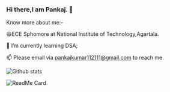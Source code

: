 ### Hi there,I am Pankaj. 👋

<!--
**pankaz20/pankaz20** is a ✨ _special_ ✨ repository because its `README.md` (this file) appears on your GitHub profile.

Here are some ideas to get you started:

- 🔭 I’m currently working on ...
- 🌱 I’m currently learning ...
- 👯 I’m looking to collaborate on ...
- 🤔 I’m looking for help with ...
- 💬 Ask me about ...
- 📫 How to reach me: ...pankajkumar112111@gmail.com
- 😄 Pronouns: ...
- ⚡ Fun fact: ...

![counter](https://[YourEndpoint].m.pipedream.net)
Connect me here at https://www.linkedin.com/in/pankaj-kumar-3439571b5
-->
Know more about me:-

😄ECE Sphomore at National Institute of Technology,Agartala.

🌱 I’m currently learning DSA;

📫 Please email via pankajkumar112111@gmail.com to reach me.

![Github stats](https://github-readme-stats.vercel.app/api?username=pankaz20)

![ReadMe Card](https://github-readme-stats.vercel.app/api/pin/?username=panka20&repo=Algo_Ds_Notes)


